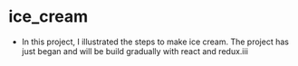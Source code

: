 # ice_cream

- In this project, I illustrated the steps to make ice cream. The project has just began and will be build gradually with react and redux.iii
